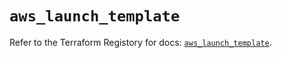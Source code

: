 # `aws_launch_template`

Refer to the Terraform Registory for docs: [`aws_launch_template`](https://registry.terraform.io/providers/hashicorp/aws/5.9.0/docs/resources/launch_template).
